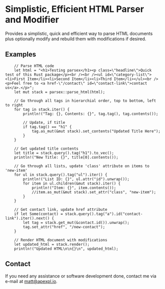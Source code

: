 
# Simplistic, Efficient HTML Parser and Modifier

Provides a simplistic, quick and efficient way to parse HTML documents plus optionally modify and rebuild them with modifications if desired.

## Examples

```
    // Parse HTML code
    let html = "<h1>Testing parsex</h1><p class=\"headline\">Quick test of this Rust package</p><br /><br /><ul id=\"category-list\"><li>First Item</li><li>Second Item</li><li>Third Item</li></ul><br /><p>Feel free to <a href-\"/contact\" id=\"contact-link\">contact us</a>.</p>";
    let mut stack = parsex::parse_html(html);

    // Go through all tags in hierarchial order, top to bottom, left to right
    for tag in stack.iter() {
        println!("Tag: {}, Contents: {}", tag.tag(), tag.contents());

        // Update, if title
        if tag.tag() == "h1" {
            tag.as_mut(&mut stack).set_contents("Updated Title Here");
        }
    }

    // Get updated title contents
    let title = stack.query().tag("h1").to_vec();
    println!("New Title: {}", title[0].contents());

    // Go through all lists, update 'class' attribute on items to 'new-item'
    for ul in stack.query().tag("ul").iter() {
        println!("List ID: {}", ul.attr("id").unwrap());
        for item in ul.children(&mut stack).iter() {
            println!("Item: {}", item.contents());
            //item.as_mut(&mut stack).set_attr("class", "new-item");
        }
    }

    // Get contact link, update href attribute
    if let Some(contact) = stack.query().tag("a").id("contact-link").iter().next() {
        let tag = stack.get_mut(&contact.id()).unwrap();
        tag.set_attr("href", "/new-contact");
    }

    // Render HTML document with modifications
    let updated_html = stack.render();
    println!("Updated HTML\n\n{}\n", updated_html);
```


## Contact

If you need any assistance or software development done, contact me via e-mail at matt@apexpl.io.

